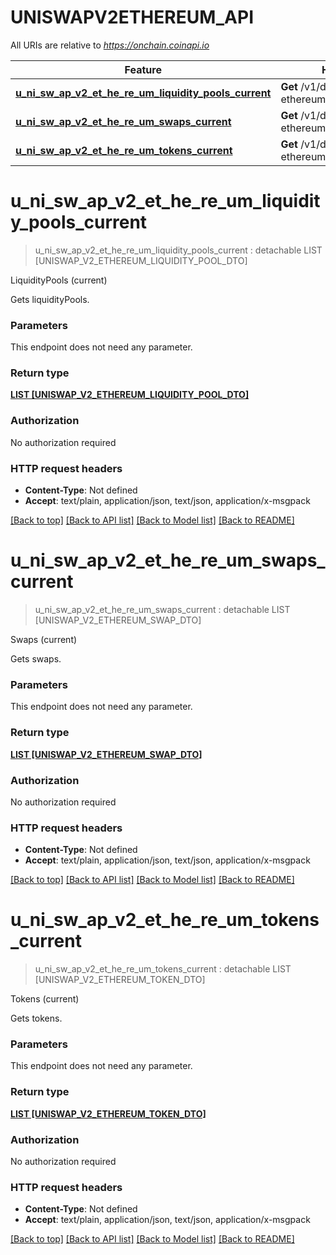 # UNISWAPV2ETHEREUM_API

All URIs are relative to *https://onchain.coinapi.io*

Feature | HTTP request | Description
------------- | ------------- | -------------
[**u_ni_sw_ap_v2_et_he_re_um_liquidity_pools_current**](UNISWAPV2ETHEREUM_API.md#u_ni_sw_ap_v2_et_he_re_um_liquidity_pools_current) | **Get** /v1/dapps/uniswap-v2-ethereum/liquidityPools/current | LiquidityPools (current)
[**u_ni_sw_ap_v2_et_he_re_um_swaps_current**](UNISWAPV2ETHEREUM_API.md#u_ni_sw_ap_v2_et_he_re_um_swaps_current) | **Get** /v1/dapps/uniswap-v2-ethereum/swaps/current | Swaps (current)
[**u_ni_sw_ap_v2_et_he_re_um_tokens_current**](UNISWAPV2ETHEREUM_API.md#u_ni_sw_ap_v2_et_he_re_um_tokens_current) | **Get** /v1/dapps/uniswap-v2-ethereum/tokens/current | Tokens (current)


# **u_ni_sw_ap_v2_et_he_re_um_liquidity_pools_current**
> u_ni_sw_ap_v2_et_he_re_um_liquidity_pools_current : detachable LIST [UNISWAP_V2_ETHEREUM_LIQUIDITY_POOL_DTO]


LiquidityPools (current)

Gets liquidityPools.


### Parameters
This endpoint does not need any parameter.

### Return type

[**LIST [UNISWAP_V2_ETHEREUM_LIQUIDITY_POOL_DTO]**](UNISWAP_V2_ETHEREUM.LiquidityPoolDTO.md)

### Authorization

No authorization required

### HTTP request headers

 - **Content-Type**: Not defined
 - **Accept**: text/plain, application/json, text/json, application/x-msgpack

[[Back to top]](#) [[Back to API list]](../README.md#documentation-for-api-endpoints) [[Back to Model list]](../README.md#documentation-for-models) [[Back to README]](../README.md)

# **u_ni_sw_ap_v2_et_he_re_um_swaps_current**
> u_ni_sw_ap_v2_et_he_re_um_swaps_current : detachable LIST [UNISWAP_V2_ETHEREUM_SWAP_DTO]


Swaps (current)

Gets swaps.


### Parameters
This endpoint does not need any parameter.

### Return type

[**LIST [UNISWAP_V2_ETHEREUM_SWAP_DTO]**](UNISWAP_V2_ETHEREUM.SwapDTO.md)

### Authorization

No authorization required

### HTTP request headers

 - **Content-Type**: Not defined
 - **Accept**: text/plain, application/json, text/json, application/x-msgpack

[[Back to top]](#) [[Back to API list]](../README.md#documentation-for-api-endpoints) [[Back to Model list]](../README.md#documentation-for-models) [[Back to README]](../README.md)

# **u_ni_sw_ap_v2_et_he_re_um_tokens_current**
> u_ni_sw_ap_v2_et_he_re_um_tokens_current : detachable LIST [UNISWAP_V2_ETHEREUM_TOKEN_DTO]


Tokens (current)

Gets tokens.


### Parameters
This endpoint does not need any parameter.

### Return type

[**LIST [UNISWAP_V2_ETHEREUM_TOKEN_DTO]**](UNISWAP_V2_ETHEREUM.TokenDTO.md)

### Authorization

No authorization required

### HTTP request headers

 - **Content-Type**: Not defined
 - **Accept**: text/plain, application/json, text/json, application/x-msgpack

[[Back to top]](#) [[Back to API list]](../README.md#documentation-for-api-endpoints) [[Back to Model list]](../README.md#documentation-for-models) [[Back to README]](../README.md)

